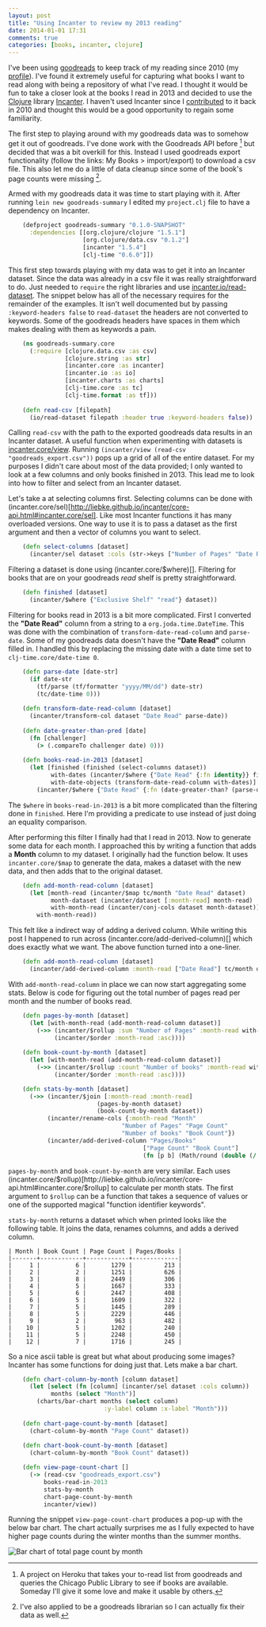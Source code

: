 ```yaml
---
layout: post
title: "Using Incanter to review my 2013 reading"
date: 2014-01-01 17:31
comments: true
categories: [books, incanter, clojure]
---
```


I've been using [goodreads](https://goodreads.com) to keep track of my
reading since 2010 (my
[profile](https://www.goodreads.com/user/show/3431614-jake-mccrary)). I've found it extremely useful for capturing what books I want to read along with being a repository of what I've read. I thought it would be fun to take a closer look at the books I read in 2013 and decided to use the [Clojure](http://clojure.org/) library [Incanter](http://incanter.org/). I haven't used Incanter since I [contributed](http://jakemccrary.com/blog/2010/02/21/plotting-time-series-data-with-incanter/) to it back in 2010 and thought this would be a good opportunity to regain some familiarity.

The first step to playing around with my goodreads data was to somehow get it out of goodreads. I've done work with the Goodreads API before [^1] but decided that was a bit overkill for this. Instead I used goodreads export functionality (follow the links: My Books > import/export) to download a csv file. This also let me do a little of data cleanup since some of the book's page counts were missing [^2].

[^1]: A project on Heroku that takes your to-read list from goodreads and queries the Chicago Public Library to see if books are available. Someday I'll give it some love and make it usable by others.

[^2]: I've also applied to be a goodreads librarian so I can actually fix their data as well.

Armed with my goodreads data it was time to start playing with it. After running `lein new goodreads-summary` I edited my `project.clj` file to have a dependency on Incanter.

``` clojure
    (defproject goodreads-summary "0.1.0-SNAPSHOT"
      :dependencies [[org.clojure/clojure "1.5.1"]
                     [org.clojure/data.csv "0.1.2"]
                     [incanter "1.5.4"]
                     [clj-time "0.6.0"]])
```

This first step towards playing with my data was to get it into an Incanter dataset. Since the data was already in a csv file it was really straightforward to do. Just needed to `require` the right libraries and use [incanter.io/read-dataset](http://liebke.github.io/incanter/io-api.html#incanter.io/read-dataset). The snippet below has all of the necessary requires for the remainder of the examples. It isn't well documented but by passing `:keyword-headers false` to `read-dataset` the headers are not converted to keywords. Some of the goodreads headers have spaces in them which makes dealing with them as keywords a pain.

``` clojure
    (ns goodreads-summary.core
      (:require [clojure.data.csv :as csv]
                [clojure.string :as str]
                [incanter.core :as incanter]
                [incanter.io :as io]
                [incanter.charts :as charts]
                [clj-time.core :as tc]
                [clj-time.format :as tf]))
    
    (defn read-csv [filepath]
      (io/read-dataset filepath :header true :keyword-headers false))
```

Calling `read-csv` with the path to the exported goodreads data results in an Incanter dataset. A useful function when experimenting with datasets is [incanter.core/view](http://liebke.github.io/incanter/core-api.html#incanter.core/view). Running `(incanter/view (read-csv "goodreads_export.csv"))` pops up a grid of all of the entire dataset. For my purposes I didn't care about most of the data provided; I only wanted to look at a few columns and only books finished in 2013. This lead me to look into how to filter and select from an Incanter dataset.

Let's take a at selecting columns first. Selecting columns can be done with (incanter.core/sel)[http://liebke.github.io/incanter/core-api.html#incanter.core/sel]. Like most Incanter functions it has many overloaded versions. One way to use it is to pass a dataset as the first argument and then a vector of columns you want to select. 

``` clojure
    (defn select-columns [dataset]
      (incanter/sel dataset :cols (str->keys ["Number of Pages" "Date Read" "Bookshelves" "Exclusive Shelf"])))
```

Filtering a dataset is done using (incanter.core/$where)[]. Filtering for books that are on your goodreads *read* shelf is pretty straightforward.

``` clojure
    (defn finished [dataset]
      (incanter/$where {"Exclusive Shelf" "read"} dataset))
```

Filtering for books read in 2013 is a bit more complicated. First I converted the **"Date Read"** column from a string to a `org.joda.time.DateTime`. This was done with the combination of `transform-date-read-column` and `parse-date`. Some of my goodreads data doesn't have the **"Date Read"** column filled in. I handled this by replacing the missing date with a date time set to `clj-time.core/date-time 0`.

``` clojure
    (defn parse-date [date-str]
      (if date-str
        (tf/parse (tf/formatter "yyyy/MM/dd") date-str)
        (tc/date-time 0)))
    
    (defn transform-date-read-column [dataset]
      (incanter/transform-col dataset "Date Read" parse-date))
    
    (defn date-greater-than-pred [date]
      (fn [challenger]
        (> (.compareTo challenger date) 0)))
    
    (defn books-read-in-2013 [dataset]
      (let [finished (finished (select-columns dataset))
            with-dates (incanter/$where {"Date Read" {:fn identity}} finished)
            with-date-objects (transform-date-read-column with-dates)]
        (incanter/$where {"Date Read" {:fn (date-greater-than? (parse-date "2012/12/31"))}} with-date-objects)))
```

The `$where` in `books-read-in-2013` is a bit more complicated than the filtering done in `finished`. Here I'm providing a predicate to use instead of just doing an equality comparison.

After performing this filter I finally had that I read in 2013. Now to generate some data for each month. I approached this by writing a function that adds a **Month** column to my dataset. I originally had the function below. It uses `incanter.core/$map` to generate the data, makes a dataset with the new data, and then adds that to the original dataset.

``` clojure
    (defn add-month-read-column [dataset]
      (let [month-read (incanter/$map tc/month "Date Read" dataset)
            month-dataset (incanter/dataset [:month-read] month-read)
            with-month-read (incanter/conj-cols dataset month-dataset)]
        with-month-read))
```

This felt like a indirect way of adding a derived column. While writing this post I happened to run across (incanter.core/add-derived-column)[] which does exactly what we want. The above function turned into a one-liner.

``` clojure
    (defn add-month-read-column [dataset]
      (incanter/add-derived-column :month-read ["Date Read"] tc/month dataset))
```

With `add-month-read-column` in place we can now start aggregating some stats. Below is code for figuring out the total number of pages read per month and the number of books read.

``` clojure
    (defn pages-by-month [dataset]
      (let [with-month-read (add-month-read-column dataset)]
        (->> (incanter/$rollup :sum "Number of Pages" :month-read with-month-read)
             (incanter/$order :month-read :asc))))
    
    (defn book-count-by-month [dataset]
      (let [with-month-read (add-month-read-column dataset)]
        (->> (incanter/$rollup :count "Number of books" :month-read with-month-read)
             (incanter/$order :month-read :asc))))

    (defn stats-by-month [dataset]
      (->> (incanter/$join [:month-read :month-read]
                         (pages-by-month dataset)
                         (book-count-by-month dataset))
           (incanter/rename-cols {:month-read "Month"
                                "Number of Pages" "Page Count"
                                "Number of books" "Book Count"})
           (incanter/add-derived-column "Pages/Books"
                                      ["Page Count" "Book Count"]
                                      (fn [p b] (Math/round (double (/ p b)))))))
```

`pages-by-month` and `book-count-by-month` are very similar. Each uses (incanter.core/$rollup)[http://liebke.github.io/incanter/core-api.html#incanter.core/$rollup] to calculate per month stats. The first argument to `$rollup` can be a function that takes a sequence of values or one of the supported magical "function identifier keywords".

`stats-by-month` returns a dataset which when printed looks like the following table. It joins the data, renames columns, and adds a derived column.


    | Month | Book Count | Page Count | Pages/Books |
    |-------+------------+------------+-------------|
    |     1 |          6 |       1279 |         213 |
    |     2 |          2 |       1251 |         626 |
    |     3 |          8 |       2449 |         306 |
    |     4 |          5 |       1667 |         333 |
    |     5 |          6 |       2447 |         408 |
    |     6 |          5 |       1609 |         322 |
    |     7 |          5 |       1445 |         289 |
    |     8 |          5 |       2229 |         446 |
    |     9 |          2 |        963 |         482 |
    |    10 |          5 |       1202 |         240 |
    |    11 |          5 |       2248 |         450 |
    |    12 |          7 |       1716 |         245 |

So a nice ascii table is great but what about producing some images? Incanter has some functions for doing just that. Lets make a bar chart.

``` clojure
    (defn chart-column-by-month [column dataset]
      (let [select (fn [column] (incanter/sel dataset :cols column))
            months (select "Month")]
        (charts/bar-chart months (select column)
                           :y-label column :x-label "Month")))
    
    (defn chart-page-count-by-month [dataset]
      (chart-column-by-month "Page Count" dataset))
    
    (defn chart-book-count-by-month [dataset]
      (chart-column-by-month "Book Count" dataset))

    (defn view-page-count-chart []
      (-> (read-csv "goodreads_export.csv")
          books-read-in-2013
          stats-by-month
          chart-page-count-by-month
          incanter/view))
```

Running the snippet `view-page-count-chart` produces a pop-up with the below bar chart. The chart actually surprises me as I fully expected to have higher page counts during the winter months than the summer months.

![Bar chart of total page count by month](/images/page-count-by-month.png "Bar chart of total page count by month")

